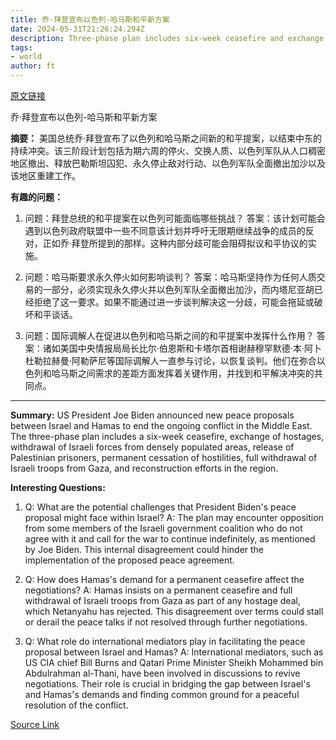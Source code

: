 ```yaml
---
title: 乔·拜登宣布以色列-哈马斯和平新方案
date: 2024-05-31T21:26:24.294Z
description: Three-phase plan includes six-week ceasefire and exchange of hostages in latest effort to end conflict
tags: 
- world
author: ft
---
```


[原文链接](https://ft.com/content/5716d8d3-241c-4f8b-abf0-7be8fc335a0e)

乔·拜登宣布以色列-哈马斯和平新方案

**摘要：**
美国总统乔·拜登宣布了以色列和哈马斯之间新的和平提案，以结束中东的持续冲突。该三阶段计划包括为期六周的停火、交换人质、以色列军队从人口稠密地区撤出、释放巴勒斯坦囚犯、永久停止敌对行动、以色列军队全面撤出加沙以及该地区重建工作。

**有趣的问题：**

1. 问题：拜登总统的和平提案在以色列可能面临哪些挑战？
   答案：该计划可能会遇到以色列政府联盟中一些不同意该计划并呼吁无限期继续战争的成员的反对，正如乔·拜登所提到的那样。这种内部分歧可能会阻碍拟议和平协议的实施。

2. 问题：哈马斯要求永久停火如何影响谈判？
   答案：哈马斯坚持作为任何人质交易的一部分，必须实现永久停火并以色列军队全面撤出加沙，而内塔尼亚胡已经拒绝了这一要求。如果不能通过进一步谈判解决这一分歧，可能会拖延或破坏和平谈话。

3. 问题：国际调解人在促进以色列和哈马斯之间的和平提案中发挥什么作用？
   答案：诸如美国中央情报局局长比尔·伯恩斯和卡塔尔首相谢赫穆罕默德·本·阿卜杜勒拉赫曼·阿勒萨尼等国际调解人一直参与讨论，以恢复谈判。他们在弥合以色列和哈马斯之间需求的差距方面发挥着关键作用，并找到和平解决冲突的共同点。

---

**Summary:**
US President Joe Biden announced new peace proposals between Israel and Hamas to end the ongoing conflict in the Middle East. The three-phase plan includes a six-week ceasefire, exchange of hostages, withdrawal of Israeli forces from densely populated areas, release of Palestinian prisoners, permanent cessation of hostilities, full withdrawal of Israeli troops from Gaza, and reconstruction efforts in the region.

**Interesting Questions:**
1. Q: What are the potential challenges that President Biden's peace proposal might face within Israel? 
   A: The plan may encounter opposition from some members of the Israeli government coalition who do not agree with it and call for the war to continue indefinitely, as mentioned by Joe Biden. This internal disagreement could hinder the implementation of the proposed peace agreement.
   
2. Q: How does Hamas's demand for a permanent ceasefire affect the negotiations? 
   A: Hamas insists on a permanent ceasefire and full withdrawal of Israeli troops from Gaza as part of any hostage deal, which Netanyahu has rejected. This disagreement over terms could stall or derail the peace talks if not resolved through further negotiations.
   
3. Q: What role do international mediators play in facilitating the peace proposal between Israel and Hamas? 
   A: International mediators, such as US CIA chief Bill Burns and Qatari Prime Minister Sheikh Mohammed bin Abdulrahman al-Thani, have been involved in discussions to revive negotiations. Their role is crucial in bridging the gap between Israel's and Hamas's demands and finding common ground for a peaceful resolution of the conflict.

[Source Link](https://ft.com/content/5716d8d3-241c-4f8b-abf0-7be8fc335a0e)

